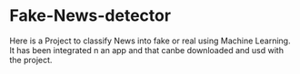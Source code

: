 # Fake-News-detector
Here is a Project to classify News into fake or real using Machine Learning. It has been integrated n an app and that  canbe downloaded and usd with the project.
